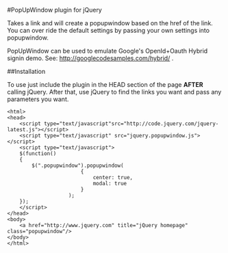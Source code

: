 #PopUpWindow plugin for jQuery

Takes a link and will create a popupwindow based on the href of the link. You can over ride the default settings by passing your own settings into popupwindow.

PopUpWindow can be used to emulate Google's OpenId+Oauth Hybrid signin demo.  See: http://googlecodesamples.com/hybrid/ .

##Installation
   
To use just include the plugin in the HEAD section of the page **AFTER** calling jQuery. After that, use jQuery to find the links you want and pass any parameters you want.

	<html>
	<head>
		<script type="text/javascript"src="http://code.jquery.com/jquery-latest.js"></script>
		<script type="text/javascript" src="jquery.popupwindow.js"></script>
		<script type="text/javascript">
		$(function()
		{
			$(".popupwindow").popupwindow(
                            {
                                center: true,
                                modal: true
                            }
                        );
		});
		</script>
	</head>
	<body>
		<a href="http://www.jquery.com" title="jQuery homepage" class="popupwindow"/>
	</body>
	</html>

